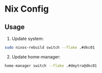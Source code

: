 # Nix Config

## Usage

1. Update system:

```bash
sudo nixos-rebuild switch --flake .#dkc01
```

2. Update home-manager:

```bash
home-manager switch --flake .#dmytro@dkc01
```
